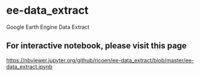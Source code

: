 # ee-data_extract
Google Earth Engine Data Extract

## For interactive notebook, please visit this page
https://nbviewer.jupyter.org/github/ricoen/ee-data_extract/blob/master/ee-data_extract.ipynb
